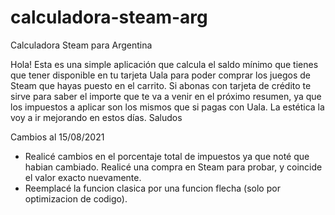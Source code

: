 # calculadora-steam-arg
Calculadora Steam para Argentina

Hola! Esta es una simple aplicación que calcula el saldo mínimo que tienes que tener disponible en tu tarjeta Uala para poder comprar los juegos de Steam que hayas puesto en el carrito. Si abonas con tarjeta de crédito te sirve para saber el importe que te va a venir en el próximo resumen, ya que los impuestos a aplicar son los mismos que si pagas con Uala. 
La estética la voy a ir mejorando en estos días.
Saludos

Cambios al 15/08/2021
- Realicé cambios en el porcentaje total de impuestos ya que noté que habian cambiado. Realicé una compra en Steam para probar, y coincide el valor exacto nuevamente.
- Reemplacé la funcion clasica por una funcion flecha (solo por optimizacion de codigo). 
